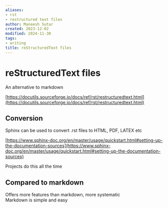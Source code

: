 ```yaml
---
aliases:
- rst
- restructured text files
author: Maneesh Sutar
created: 2023-12-02
modified: 2024-11-30
tags:
- writing
title: reStructuredText files
---
```


# reStructuredText files

An alternative to markdown

[https://docutils.sourceforge.io/docs/ref/rst/restructuredtext.html](https://docutils.sourceforge.io/docs/ref/rst/restructuredtext.html)

## Conversion

Sphinx can be used to convert .rst files to HTML, PDF, LATEX etc

[https://www.sphinx-doc.org/en/master/usage/quickstart.html#setting-up-the-documentation-sources](https://www.sphinx-doc.org/en/master/usage/quickstart.html#setting-up-the-documentation-sources)

Projects do this all the time

## Compared to markdown

Offers more features than markdown, more systematic  
Markdown is simple and easy
